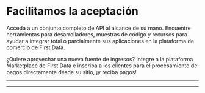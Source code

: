 # Facilitamos la aceptación

Acceda a un conjunto completo de API al alcance de su mano. Encuentre herramientas para desarrolladores, muestras de código y recursos para ayudar a integrar total o parcialmente sus aplicaciones en la plataforma de comercio de First Data.

¿Quiere aprovechar una nueva fuente de ingresos? Integre a la plataforma Marketplace de First Data e inscriba a los clientes para el procesamiento de pagos directamente desde su sitio, ¡y reciba pagos!

---

<!-- type: row -->

<!-- type: card
title: Trabaja con los mejores
description: Especialistas dedicados y expertos de la industria que entienden las complejidades de su negocio.
-->

<!-- type: card
title: Entorno abierto
description: Ya sea que esté creando una solución todo en uno, buscando optimizar el cumplimiento de PCI, habilitar EMV o incluso algo más, nuestra plataforma abierta le permite ahorrar tiempo, dinero y recursos.
-->

<!-- type: card
title: Ventanilla única
description: Cree, pruebe, certifique y entregue aplicaciones ricas en pagos, todo a través de una única interfaz.
-->

<!-- type: row-end -->

<!-- type: row -->

<!-- type: card
title: Valor de extremo a extremo
description: Cree programas de recompensas para sus comerciantes o desarrolle aplicaciones de fidelización para nuestro Clover Marketplace.
-->

<!-- type: card
title: Soluciones personalizadas
description: Sean cuales sean las necesidades de su empresa, ya sea total, parcial o directa, tenemos su modelo de integración.
-->

<!-- type: card
title: Obtenga ingresos
description: aproveche uno de nuestros modelos comerciales comerciales flexibles y reciba pagos al registrar clientes para el procesamiento de pagos.
-->

<!-- type: row-end -->

---

